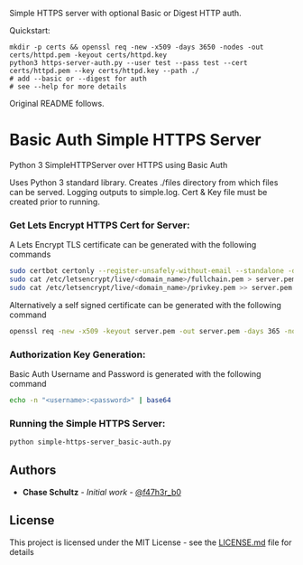 Simple HTTPS server with optional Basic or Digest HTTP auth.

Quickstart:

```
mkdir -p certs && openssl req -new -x509 -days 3650 -nodes -out certs/httpd.pem -keyout certs/httpd.key
python3 https-server-auth.py --user test --pass test --cert certs/httpd.pem --key certs/httpd.key --path ./
# add --basic or --digest for auth
# see --help for more details
```

Original README follows.

# Basic Auth Simple HTTPS Server

Python 3 SimpleHTTPServer over HTTPS using Basic Auth

Uses Python 3 standard library. Creates ./files directory from which files can be served.
Logging outputs to simple.log. Cert & Key file must be created prior to running.


### Get Lets Encrypt HTTPS Cert for Server:

A Lets Encrypt TLS certificate can be generated with the following commands

```sh
sudo certbot certonly --register-unsafely-without-email --standalone -d <domain_name>
sudo cat /etc/letsencrypt/live/<domain_name>/fullchain.pem > server.pem
sudo cat /etc/letsencrypt/live/<domain_name>/privkey.pem >> server.pem
```

Alternatively a self signed certificate can be generated with the following command
```sh
openssl req -new -x509 -keyout server.pem -out server.pem -days 365 -nodes
```

### Authorization Key Generation:

Basic Auth Username and Password is generated with the following command

```sh
echo -n "<username>:<password>" | base64
```

### Running the Simple HTTPS Server:

```sh
python simple-https-server_basic-auth.py
```

## Authors

* **Chase Schultz** - *Initial work* - [@f47h3r_b0](https://twitter.com/f47h3r_b0)


## License

This project is licensed under the MIT License - see the [LICENSE.md](LICENSE.md) file for details


